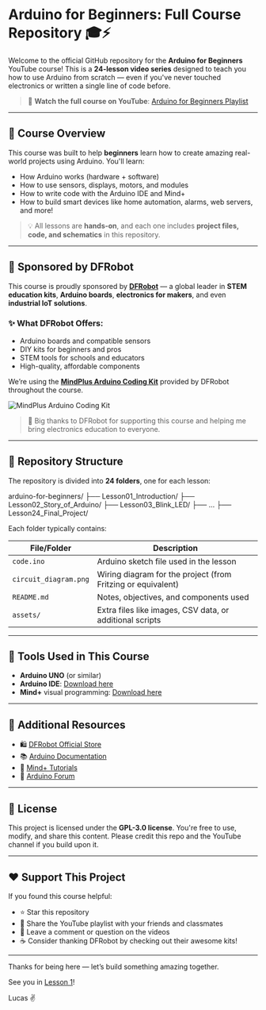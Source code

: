 # Arduino for Beginners: Full Course Repository 🎓⚡

Welcome to the official GitHub repository for the **Arduino for Beginners** YouTube course! This is a **24-lesson video series** designed to teach you how to use Arduino from scratch — even if you've never touched electronics or written a single line of code before.

> 🔗 **Watch the full course on YouTube**: [Arduino for Beginners Playlist](https://www.youtube.com/@lucasfernandochannel/featured)

---

## 🚀 Course Overview

This course was built to help **beginners** learn how to create amazing real-world projects using Arduino. You'll learn:

- How Arduino works (hardware + software)
- How to use sensors, displays, motors, and modules
- How to write code with the Arduino IDE and Mind+
- How to build smart devices like home automation, alarms, web servers, and more!

> 💡 All lessons are **hands-on**, and each one includes **project files, code, and schematics** in this repository.

---

## 🎁 Sponsored by DFRobot

This course is proudly sponsored by **[DFRobot](https://www.dfrobot.com/)** — a global leader in **STEM education kits**, **Arduino boards**, **electronics for makers**, and even **industrial IoT solutions**.

### ✨ What DFRobot Offers:
- Arduino boards and compatible sensors
- DIY kits for beginners and pros
- STEM tools for schools and educators
- High-quality, affordable components

We’re using the **[MindPlus Arduino Coding Kit](https://www.dfrobot.com/product-2360.html)** provided by DFRobot throughout the course.

![MindPlus Arduino Coding Kit](https://dfimg.dfrobot.com/enshop/KIT0152-EN/KIT0152-EN_Main_01_150x100.jpg)

> 🙌 Big thanks to DFRobot for supporting this course and helping me bring electronics education to everyone.

---

## 📁 Repository Structure

The repository is divided into **24 folders**, one for each lesson:

arduino-for-beginners/
├── Lesson01_Introduction/
├── Lesson02_Story_of_Arduino/
├── Lesson03_Blink_LED/
├── ...
├── Lesson24_Final_Project/

Each folder typically contains:

| File/Folder              | Description |
|--------------------------|-------------|
| `code.ino`               | Arduino sketch file used in the lesson |
| `circuit_diagram.png`    | Wiring diagram for the project (from Fritzing or equivalent) |
| `README.md`              | Notes, objectives, and components used |
| `assets/`                | Extra files like images, CSV data, or additional scripts |

---

## 🧰 Tools Used in This Course

- **Arduino UNO** (or similar)
- **Arduino IDE**: [Download here](https://www.arduino.cc/en/software)
- **Mind+** visual programming: [Download here](https://mindplus.cc/en.html)
---

## 🔗 Additional Resources

- 🛍️ [DFRobot Official Store](https://www.dfrobot.com/)
- 📚 [Arduino Documentation](https://docs.arduino.cc/)
- 🧱 [Mind+ Tutorials](https://mindplus.dfrobot.com/catalog)
- 💬 [Arduino Forum](https://forum.arduino.cc/)

---

## 📢 License

This project is licensed under the **GPL-3.0 license**. You're free to use, modify, and share this content. Please credit this repo and the YouTube channel if you build upon it.

---

## ❤️ Support This Project

If you found this course helpful:

- ⭐ Star this repository
- 📢 Share the YouTube playlist with your friends and classmates
- 💬 Leave a comment or question on the videos
- ☕ Consider thanking DFRobot by checking out their awesome kits!

---

Thanks for being here — let’s build something amazing together.

See you in [Lesson 1](https://www.youtube.com/@lucasfernandochannel/featured)!

Lucas ✌️
